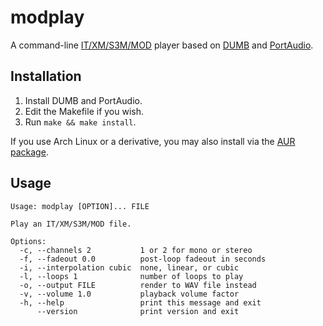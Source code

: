 modplay
=======
A command-line [IT/XM/S3M/MOD](https://en.wikipedia.org/wiki/Module_file)
player based on [DUMB](http://dumb.sourceforge.net/index.php?page=about) and
[PortAudio](http://www.portaudio.com/).

Installation
------------
1. Install DUMB and PortAudio.
2. Edit the Makefile if you wish.
3. Run `make && make install`.

If you use Arch Linux or a derivative, you may also install via the [AUR
package](https://aur.archlinux.org/packages/modplay/).

Usage
-----
    Usage: modplay [OPTION]... FILE

    Play an IT/XM/S3M/MOD file.

    Options:
      -c, --channels 2           1 or 2 for mono or stereo
      -f, --fadeout 0.0          post-loop fadeout in seconds
      -i, --interpolation cubic  none, linear, or cubic
      -l, --loops 1              number of loops to play
      -o, --output FILE          render to WAV file instead
      -v, --volume 1.0           playback volume factor
      -h, --help                 print this message and exit
          --version              print version and exit
